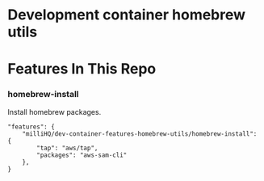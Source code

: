 # Development container homebrew utils

# Features In This Repo

### homebrew-install

Install homebrew packages.

```jsonc
"features": {
    "milliHQ/dev-container-features-homebrew-utils/homebrew-install": {
        "tap": "aws/tap",
        "packages": "aws-sam-cli"
    },
}
```
